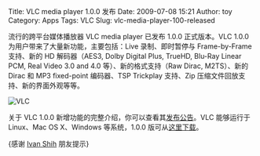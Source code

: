 Title: VLC media player 1.0.0 发布
Date: 2009-07-08 15:21
Author: toy
Category: Apps
Tags: VLC
Slug: vlc-media-player-100-released

流行的跨平台媒体播放器 VLC media player 已发布 1.0.0 正式版本。VLC 1.0.0
为用户带来了大量新功能，主要包括：Live 录制、即时暂停与 Frame-by-Frame
支持、新的 HD 解码器（AES3, Dolby Digital Plus, TrueHD, Blu-Ray Linear
PCM, Real Video 3.0 and 4.0 等）、新的格式支持（Raw Dirac, M2TS）、新的
Dirac 和 MP3 fixed-point 编码器、TSP Trickplay 支持、Zip
压缩文件回放支持、新的界面外观等等。

![VLC](http://i.linuxtoy.org/images/2009/07/vlc.png)

关于 VLC 1.0.0
新增功能的完整介绍，你可以查看其[发布公告](http://www.videolan.org/)。VLC
能够运行于 Linux、Mac OS X、Windows 等系统，1.0.0
版可从[这里下载](http://www.videolan.org/vlc/index2.html)。

{感谢 [Ivan Shih](http://hi.baidu.com/ivanshi) 朋友提示}
